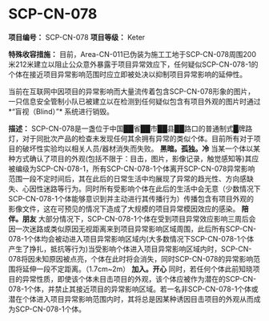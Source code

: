 # SCP-CN-078



**项目编号：** SCP-CN-078
**项目等级：** Keter

**特殊收容措施：** 目前，Area-CN-011已伪装为施工工地于SCP-CN-078周围200米212米建立以阻止公众意外暴露于项目异常效应下，任何疑似SCP-CN-078-1的个体在接近项目异常影响范围时应立即被处决以抑制项目异常影响的延伸性。

当前在互联网中因项目的异常影响而大量流传着包含SCP-CN-078形象的图片，一只信息安全管制小队已被建立以在检测到任何疑似包含有项目外观的图片时通过*“盲视（Blind）”* 系统进行销毁。

**描述：** SCP-CN-078是一盏位于中国██省██市██县██路口的普通制式█牌路灯，对于同批次产品的检查未发现任何其余拥有异常的类似个体。目前所有对于项目的破坏性实验均以相关人员/器材消失而失败。
<strong>&#40657;&#26263;&#12290;&#23396;&#29420;&#12290;&#20919;</strong>
当某一个体以某种方式确认了项目的外观(包括不限于：目击，图片，影像记录，触觉感知等)其应被编级为SCP-CN-078-1，所有SCP-CN-078-1个体离开SCP-CN-078异常影响范围一段不定时间后，其在此后的日常生活中均展现了异常的趋光性、方向感缺失、心因性迷路等行为。同时所有受影响个体在此后的生活中会无意（少数情况下SCP-CN-078-1个体能够意识到并主动进行其传播行为）传播包含有项目外观的影像文件，这在可预见的情况下造成了大规模的项目异常模因效应的感染。
<strong>&#38506;&#20276;&#12290;&#26379;&#21451;</strong>
大部分情况下，SCP-CN-078-1个体在受到项目异常效应影响三周后会因一次迷路或类似原因无视距离来到项目异常影响区域周围，此后所有SCP-CN-078-1个体均会被动进入项目异常影响区域内(大多数情况下SCP-CN-078-1个体产生了挣扎，抵抗等行为)当受影响个体进入项目异常影响区域内时，SCP-CN-078将因未知原因被点亮，个体在此时将会消失，同时SCP-CN-078的异常影响范围将延伸一段不定距离。（1.7cm~2m）
<strong>&#21152;&#20837;&#12290;&#24320;&#24515;</strong>
同时，若任何个体此前知晓项目的异常性质，即使该个体未目击项目的外观，该个体应被作为潜在的SCP-CN-078-1个体，并禁止其接近项目的异常影响区域。若一名非SCP-CN-078-1个体或潜在个体进入项目异常影响范围内时，其将总是因某种诱因目击项目的外观从而成为SCP-CN-078-1个体。



































